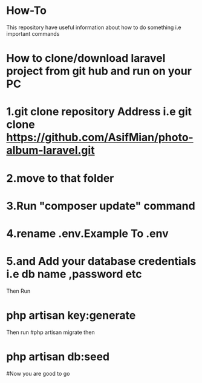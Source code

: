 # How-To
This repository have useful information about how to do something i.e important commands


#  How to clone/download laravel project from git hub and run on your PC
# 1.git clone repository Address i.e git clone https://github.com/AsifMian/photo-album-laravel.git
# 2.move to that folder 
# 3.Run "composer update" command
#  4.rename .env.Example To .env
#  5.and Add your database credentials i.e db name ,password etc
   Then Run
  # php artisan key:generate
  Then run
  #php artisan migrate
  then
  # php artisan db:seed
  
#Now you are good to go
